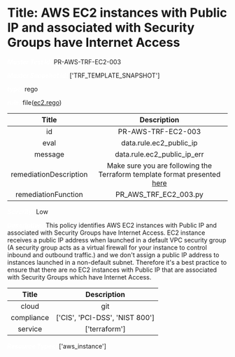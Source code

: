 



# Title: AWS EC2 instances with Public IP and associated with Security Groups have Internet Access


***<font color="white">Master Test Id:</font>*** PR-AWS-TRF-EC2-003

***<font color="white">Master Snapshot Id:</font>*** ['TRF_TEMPLATE_SNAPSHOT']

***<font color="white">type:</font>*** rego

***<font color="white">rule:</font>*** file([ec2.rego])  
  
  
  
  

|Title|Description|
| :---: | :---: |
|id|PR-AWS-TRF-EC2-003|
|eval|data.rule.ec2_public_ip|
|message|data.rule.ec2_public_ip_err|
|remediationDescription|Make sure you are following the Terraform template format presented <a href='https://registry.terraform.io/providers/hashicorp/aws/latest/docs/resources/instance' target='_blank'>here</a>|
|remediationFunction|PR_AWS_TRF_EC2_003.py|


***<font color="white">Severity:</font>*** Low

***<font color="white">Description:</font>*** This policy identifies AWS EC2 instances with Public IP and associated with Security Groups have Internet Access. EC2 instance receives a public IP address when launched in a default VPC security group (A security group acts as a virtual firewall for your instance to control inbound and outbound traffic.) and we don't assign a public IP address to instances launched in a non-default subnet. Therefore it's a best practice to ensure that there are no EC2 instances with Public IP that are associated with Security Groups which have Internet Access.  
  
  

|Title|Description|
| :---: | :---: |
|cloud|git|
|compliance|['CIS', 'PCI-DSS', 'NIST 800']|
|service|['terraform']|


***<font color="white">Resource Types:</font>*** ['aws_instance']


[ec2.rego]: https://github.com/prancer-io/prancer-compliance-test/tree/master/aws/terraform/ec2.rego
